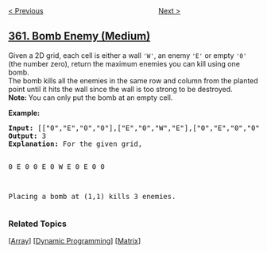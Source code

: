<!--|This file generated by command(leetcode description); DO NOT EDIT.    |-->
<!--+----------------------------------------------------------------------+-->
<!--|@author    awesee <openset.wang@gmail.com>                           |-->
<!--|@link      https://github.com/awesee                                 |-->
<!--|@home      https://github.com/awesee/leetcode                        |-->
<!--+----------------------------------------------------------------------+-->

[< Previous](../sort-transformed-array "Sort Transformed Array")
　　　　　　　　　　　　　　　　
[Next >](../design-hit-counter "Design Hit Counter")

## [361. Bomb Enemy (Medium)](https://leetcode.com/problems/bomb-enemy "轰炸敌人")

<p>Given a 2D grid, each cell is either a wall <code>&#39;W&#39;</code>, an enemy <code>&#39;E&#39;</code> or empty <code>&#39;0&#39;</code> (the number zero), return the maximum enemies you can kill using one bomb.<br />
The bomb kills all the enemies in the same row and column from the planted point until it hits the wall since the wall is too strong to be destroyed.<br />
<strong>Note: </strong>You can only put the bomb at an empty cell.</p>

<p><strong>Example:</strong></p>

<div>
<pre>
<strong>Input: </strong><span id="example-input-1-1">[[&quot;0&quot;,&quot;E&quot;,&quot;0&quot;,&quot;0&quot;],[&quot;E&quot;,&quot;0&quot;,&quot;W&quot;,&quot;E&quot;],[&quot;0&quot;,&quot;E&quot;,&quot;0&quot;,&quot;0&quot;]]</span>
<strong>Output: </strong><span id="example-output-1">3 
<strong>Explanation: </strong></span>For the given grid,

0 E 0 0 
E 0 W E 
0 E 0 0

Placing a bomb at (1,1) kills 3 enemies.
</pre>

### Related Topics
  [[Array](../../tag/array/README.md)]
  [[Dynamic Programming](../../tag/dynamic-programming/README.md)]
  [[Matrix](../../tag/matrix/README.md)]
